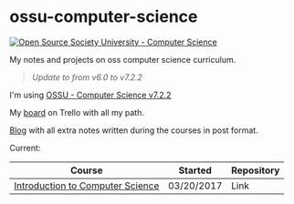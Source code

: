 # ossu-computer-science

[![Open Source Society University - Computer Science](https://img.shields.io/badge/OSSU-computer--science-blue.svg)](https://github.com/open-source-society/computer-science)

My notes and projects on oss computer science curriculum.

> _Update to from v6.0 to v7.2.2_

I'm using [OSSU - Computer Science v7.2.2](https://github.com/open-source-society/computer-science)

My [board](https://trello.com/b/yg3QEEJS/ossu-computer-science-curriculum-v7) on Trello with all my path.

[Blog](https://quatroka.github.io/) with all extra notes written during the courses in post format.

Current:

|                                                   Course                                                    |  Started   | Repository |
| ----------------------------------------------------------------------------------------------------------- | ---------- | ---------- |
| [Introduction to Computer Science](https://www.edx.org/course/introduction-computer-science-harvardx-cs50x) | 03/20/2017 | Link       |
